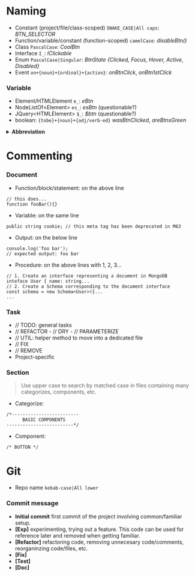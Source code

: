 # Naming
+ Constant (project/file/class-scoped) ```SNAKE_CASE|All caps```: *BTN_SELECTOR*
+ Function/variable/constant (function-scoped) ```camelCase```: *disableBtn()*
+ Class ```PascalCase```: *CoolBtn*
+ Interface ```I_```: *IClickable*
+ Enum ```PascalCase|Singular```: *BtnState {Clicked, Focus, Hover, Active, Disabled}*
+ Event ```on+{noun}+{ordinal}+{action}```: *onBtnClick*, *onBtn1stClick*
### Variable
+ Element/HTMLElement ```e_```: *eBtn*
+ NodeListOf\<Element> ```es_```: *esBtn* (questionable?)
+ JQuery\<HTMLElement> ```$_```: *$btn* (questionable?)
+ boolean: ```{tobe}+{noun}+{adj/verb-ed}``` *wasBtnClicked*, *areBtnsGreen*

<details>
      <summary><b>Abbreviation</b></summary>
<br>
      
* **addr** address
* **app** application
* **bg** background
* **btn** button
* **char** character
* **col** column
* **coord** coordinate
* **db** database
* **dest** destination
* **dir** directory
* **len** length
* **msg** message
* **num** number
* **obj** object
* **param** parameter
* **pic** picture
* **pos** position
* **str** string
* **src** source
* **val** value
* **var** variable
      
</details>


# Commenting
### Document
+ Function/block/statement: on the above line
```
// this does...
function fooBar(){}
```
+ Variable: on the same line
```
public string cookie; // this meta tag has been deprecated in M63
```
+ Output: on the below line
```
console.log('foo bar');
// expected output: foo bar
```
+ Procedure: on the above lines with 1, 2, 3...
```
// 1. Create an interface representing a document in MongoDB
inteface User { name: string...
// 2. Create a Schema corresponding to the document interface
const schema = new Schema<User>({...
...
```
### Task
+ // TODO: general tasks
+ // REFACTOR - // DRY - // PARAMETERIZE
+ // UTIL: helper method to move into a dedicated file
+ // FIX
+ // REMOVE 
+ Project-specific
### Section
> Use upper case to search by matched case in files containing many categorizes, components, etc.
+ Categorize:
```
/*-------------------------
      BASIC COMPONENTS
-------------------------*/
```
+ Component:
```
/* BUTTON */
```

# Git
+ Repo name ```kebab-case|All lower```
### Commit message
+ **Initial commit** first commit of the project involving common/familiar setup.
+ **[Exp]** experimenting, trying out a feature. This code can be used for reference later and removed when getting familiar.
+ **[Refactor]** refactoring code, removing unnecesary code/comments, reorganinzing code/files, etc.
+ **[Fix]**
+ **[Test]**
+ **[Doc]**
